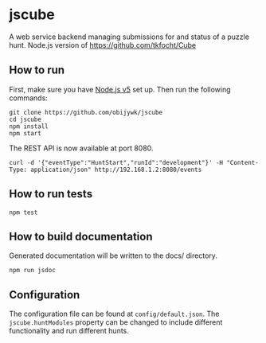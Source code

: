 # jscube
A web service backend managing submissions for and status of a puzzle
hunt. Node.js version of https://github.com/tkfocht/Cube

## How to run

First, make sure you have [Node.js v5](https://nodejs.org/en/download/stable/)
set up. Then run the following commands:

```
git clone https://github.com/obijywk/jscube
cd jscube
npm install
npm start
```

The REST API is now available at port 8080.

```
curl -d '{"eventType":"HuntStart","runId":"development"}' -H "Content-Type: application/json" http://192.168.1.2:8080/events
```

## How to run tests

```
npm test
```

## How to build documentation

Generated documentation will be written to the docs/ directory.

```
npm run jsdoc
```

## Configuration

The configuration file can be found at `config/default.json`. The
`jscube.huntModules` property can be changed to include different functionality
and run different hunts.

